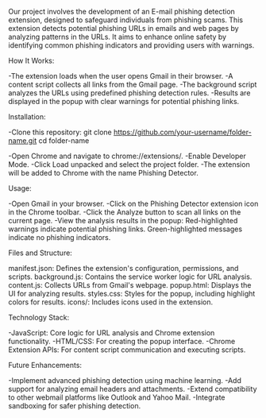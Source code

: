 Our project involves the development of an E-mail phishing detection extension, designed to safeguard individuals from phishing scams. This extension detects potential phishing URLs in emails and web pages by analyzing patterns in the URLs. It aims to enhance online safety by identifying common phishing indicators and providing users with warnings.

How It Works:

-The extension loads when the user opens Gmail in their browser.
-A content script collects all links from the Gmail page.
-The background script analyzes the URLs using predefined phishing detection rules.
-Results are displayed in the popup with clear warnings for potential phishing links.

Installation:

-Clone this repository:
     git clone https://github.com/your-username/folder-name.git
     cd folder-name

-Open Chrome and navigate to chrome://extensions/.
-Enable Developer Mode.
-Click Load unpacked and select the project folder.
-The extension will be added to Chrome with the name Phishing Detector.

Usage:

-Open Gmail in your browser.
-Click on the Phishing Detector extension icon in the Chrome toolbar.
-Click the Analyze button to scan all links on the current page.
-View the analysis results in the popup:
     Red-highlighted warnings indicate potential phishing links.
     Green-highlighted messages indicate no phishing indicators.
     
Files and Structure:

manifest.json: Defines the extension's configuration, permissions, and scripts.
background.js: Contains the service worker logic for URL analysis.
content.js: Collects URLs from Gmail's webpage.
popup.html: Displays the UI for analyzing results.
styles.css: Styles for the popup, including highlight colors for results.
icons/: Includes icons used in the extension.

Technology Stack:

-JavaScript: Core logic for URL analysis and Chrome extension functionality.
-HTML/CSS: For creating the popup interface.
-Chrome Extension APIs: For content script communication and executing scripts.

Future Enhancements:

-Implement advanced phishing detection using machine learning.
-Add support for analyzing email headers and attachments.
-Extend compatibility to other webmail platforms like Outlook and Yahoo Mail.
-Integrate sandboxing for safer phishing detection.
